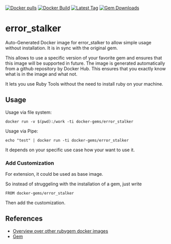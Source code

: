 [![Docker pulls](https://img.shields.io/docker/pulls/rubygem/error_stalker.svg)](https://hub.docker.com/r/rubygem/error_stalker/)
[![Docker Build](https://img.shields.io/docker/automated/rubygem/error_stalker.svg)](https://hub.docker.com/r/rubygem/error_stalker/)
[![Latest Tag](https://img.shields.io/github/tag/docker-rubygem/error_stalker.svg)](https://hub.docker.com/r/rubygem/error_stalker/)
[![Gem Downloads](https://img.shields.io/gem/dt/error_stalker.svg)](https://rubygems.org/gems/error_stalker/)
# error_stalker

Auto-Generated Docker image for error_stalker to allow simple usage without installation.
It is in sync with the original gem.

This allows to use a specific version of your favorite gem and ensures that this image will be supported in future.
The image is generated automatically from a github repository by Docker Hub.
This ensures that you exactly know what is in the image and what not.

It lets you use Ruby Tools without the need to install ruby on your machine.

## Usage

Usage via file system:

`docker run -v $(pwd):/work -ti docker-gems/error_stalker`

Usage via Pipe:

`echo "test" | docker run -ti docker-gems/error_stalker`

It depends on your specific use case how your want to use it.

### Add Customization

For extension, it could be used as base image.

So instead of struggeling with the installation of a gem, just write

`FROM docker-gems/error_stalker`

Then add the customization.

## References

 - [Overview over other rubygem docker images](https://github.com/thinkbot/docker-rubygem)
 - [Gem](https://rubygems.org/gems/error_stalker/)
